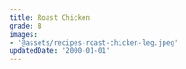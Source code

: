 ```yaml
---
title: Roast Chicken
grade: B
images:
- '@assets/recipes-roast-chicken-leg.jpeg'
updatedDate: '2000-01-01'
---
```

